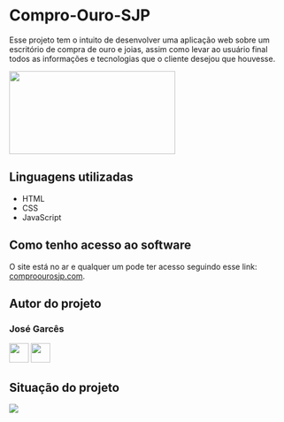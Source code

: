 ﻿# Compro-Ouro-SJP

Esse projeto tem o intuito de desenvolver uma aplicação web sobre um escritório de compra de ouro e joias, assim como levar ao usuário final todos as informações e tecnologias que o cliente desejou que houvesse.

<img src="https://comproourosjp.com/imagens/logo-footer.png" width="300px" height="150px">

## Linguagens utilizadas

* HTML
* CSS
* JavaScript

## Como tenho acesso ao software

O site está no ar e qualquer um pode ter acesso seguindo esse link: [comproourosjp.com](https://comproourosjp.com/).

## Autor do projeto

### José Garcês
<div>
  <a href="https://www.instagram.com/jgar6_/"><img src="https://cdn-icons-png.flaticon.com/512/4138/4138124.png" width="35px" heigth="35px"></a>
  <a href="https://www.linkedin.com/in/garc%C3%AAs-neto/"><img src="https://cdn-icons-png.flaticon.com/512/145/145807.png" width="35px" heigth="35px"></a>
</div>

## Situação do projeto

<img src="http://img.shields.io/static/v1?label=STATUS&message=FINALIZADO&color=GREEN&style=for-the-badge">
